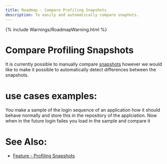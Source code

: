 ```yaml
---
title: Roadmap - Compare Profiling Snapshots
description: To easily and automatically compare snaphots.
---
```

{% include Warnings/RoadmapWarning.html %}

#  Compare Profiling Snapshots
It is currently possible to manually compare [snapshots](../features/ProfilingSnapshots.md) however we would like to make it possible to automatically detect differences between the snapshots.


# use cases examples:
You make a sample of the login sequence of an application how it should behave normally and store this in the repository of the applciation.
Now when in the future login failes you load in the sample and compare it

# See Also:
- [Feature - Profiling Snapshots](../features/ProfilingSnapshots.md)
